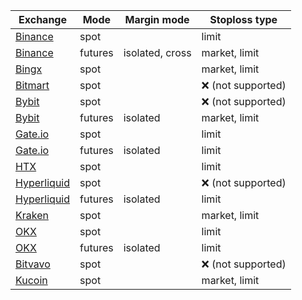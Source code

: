 
| Exchange | Mode | Margin mode | Stoploss type | 
|---------|---------|------|------------------|
| [Binance](exchanges.md#binance) | spot | | limit |
| [Binance](exchanges.md#binance) | futures | isolated, cross | market, limit |
| [Bingx](exchanges.md#bingx) | spot | | market, limit |
| [Bitmart](exchanges.md#bitmart) | spot | | ❌ (not supported) |
| [Bybit](exchanges.md#bybit) | spot | | ❌ (not supported) |
| [Bybit](exchanges.md#bybit) | futures | isolated | market, limit |
| [Gate.io](exchanges.md#gateio) | spot | | limit |
| [Gate.io](exchanges.md#gateio) | futures | isolated | limit |
| [HTX](exchanges.md#htx) | spot | | limit |
| [Hyperliquid](exchanges.md#hyperliquid) | spot | | ❌ (not supported) |
| [Hyperliquid](exchanges.md#hyperliquid) | futures | isolated | limit |
| [Kraken](exchanges.md#kraken) | spot | | market, limit |
| [OKX](exchanges.md#okx) | spot | | limit |
| [OKX](exchanges.md#okx) | futures | isolated | limit |
| [Bitvavo](exchanges.md#bitvavo) | spot | | ❌ (not supported) |
| [Kucoin](exchanges.md#kucoin) | spot | | market, limit |
